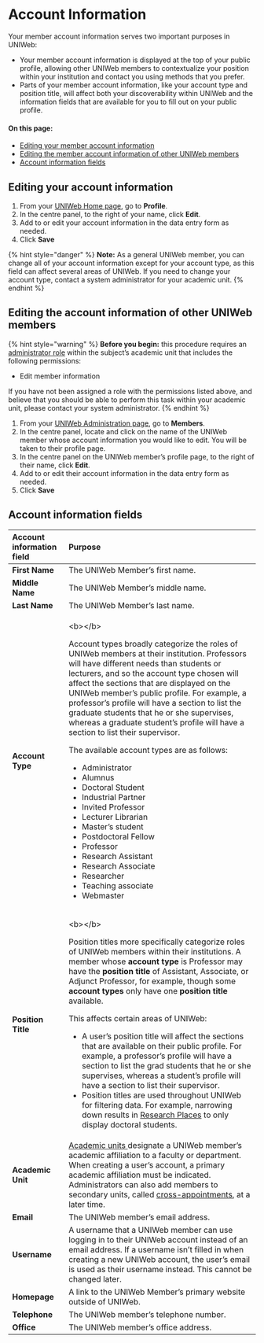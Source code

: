 # Account Information

Your member account information serves two important purposes in UNIWeb:

* Your member account information is displayed at the top of your public profile, allowing other UNIWeb members to contextualize your position within your institution and contact you using methods that you prefer. 
* Parts of your member account information, like your account type and position title, will affect both your discoverability within UNIWeb and the information fields that are available for you to fill out on your public profile.

#### On this page:

* [Editing your member account information](member-account-information.md#editing-your-member-account-information)
* [Editing the member account information of other UNIWeb members](member-account-information.md#editing-the-member-account-information-of-other-UNIWeb-members)
* [Account information fields](member-account-information.md#account-information-fields)

## Editing your account information

1. From your [UNIWeb Home page](../../introduction/navigating-uniweb.md#the-home-page), go to **Profile**.
2. In the centre panel, to the right of your name, click **Edit**.
3. Add to or edit your account information in the data entry form as needed.
4. Click **Save**

{% hint style="danger" %}
**Note:** As a general UNIWeb member, you can change all of your account information except for your account type, as this field can affect several areas of UNIWeb. If you need to change your account type, contact a system administrator for your academic unit.
{% endhint %}

## Editing the account information of other UNIWeb members

{% hint style="warning" %}
**Before you begin:** this procedure requires an [administrator role](../access-control/managing-administrator-roles-and-permissions.md) within the subject’s academic unit that includes the following permissions:

* Edit member information

If you have not been assigned a role with the permissions listed above, and believe that you should be able to perform this task within your academic unit, please contact your system administrator.
{% endhint %}

1. From your [UNIWeb Administration page](https://app.gitbook.com/@proximify/s/uniweb-docs/~/drafts/-LnYEzOBp5J6ui_Qtfpl/primary/introduction/navigating-uniweb/navigating-uniweb#the-administration-page), go to **Members**.
2. In the centre panel, locate and click on the name of the UNIWeb member whose account information you would like to edit. You will be taken to their profile page.
3. In the centre panel on the UNIWeb member’s profile page, to the right of their name, click **Edit**.
4. Add to or edit their account information in the data entry form as needed.
5. Click **Save**

## Account information fields

<table>
  <thead>
    <tr>
      <th style="text-align:left">Account information field</th>
      <th style="text-align:left">Purpose</th>
    </tr>
  </thead>
  <tbody>
    <tr>
      <td style="text-align:left"><b>First Name</b>
      </td>
      <td style="text-align:left">The UNIWeb Member&#x2019;s first name.</td>
    </tr>
    <tr>
      <td style="text-align:left"><b>Middle Name</b>
      </td>
      <td style="text-align:left">The UNIWeb Member&#x2019;s middle name.</td>
    </tr>
    <tr>
      <td style="text-align:left"><b>Last Name</b>
      </td>
      <td style="text-align:left">The UNIWeb Member&#x2019;s last name.</td>
    </tr>
    <tr>
      <td style="text-align:left"><b>Account Type</b>
      </td>
      <td style="text-align:left">
        <p>&lt;b&gt;&lt;/b&gt;</p>
        <p>Account types broadly categorize the roles of UNIWeb members at their
          institution. Professors will have different needs than students or lecturers,
          and so the account type chosen will affect the sections that are displayed
          on the UNIWeb member&#x2019;s public profile. For example, a professor&#x2019;s
          profile will have a section to list the graduate students that he or she
          supervises, whereas a graduate student&#x2019;s profile will have a section
          to list their supervisor.</p>
        <p></p>
        <p>The available account types are as follows:</p>
        <p></p>
        <ul>
          <li>Administrator</li>
          <li>Alumnus</li>
          <li>Doctoral Student</li>
          <li>Industrial Partner</li>
          <li>Invited Professor</li>
          <li>Lecturer Librarian</li>
          <li>Master&#x2019;s student</li>
          <li>Postdoctoral Fellow</li>
          <li>Professor</li>
          <li>Research Assistant</li>
          <li>Research Associate</li>
          <li>Researcher</li>
          <li>Teaching associate</li>
          <li>Webmaster</li>
        </ul>
      </td>
    </tr>
    <tr>
      <td style="text-align:left"><b>Position Title</b>
      </td>
      <td style="text-align:left">
        <p>&lt;b&gt;&lt;/b&gt;</p>
        <p>Position titles more specifically categorize roles of UNIWeb members within
          their institutions. A member whose <b>account type</b> is Professor may have
          the <b>position title</b> of Assistant, Associate, or Adjunct Professor,
          for example, though some <b>account types</b> only have one <b>position title</b> available.</p>
        <p></p>
        <p>This affects certain areas of UNIWeb:</p>
        <p></p>
        <ul>
          <li>A user&#x2019;s position title will affect the sections that are available
            on their public profile. For example, a professor&#x2019;s profile will
            have a section to list the grad students that he or she supervises, whereas
            a student&#x2019;s profile will have a section to list their supervisor.</li>
          <li>Position titles are used throughout UNIWeb for filtering data. For example,
            narrowing down results in <a href="member-account-information.md">Research Places</a> to
            only display doctoral students.</li>
        </ul>
      </td>
    </tr>
    <tr>
      <td style="text-align:left"><b>Academic Unit</b>
      </td>
      <td style="text-align:left"><a href="../academic-units/">Academic units </a>designate a UNIWeb member&#x2019;s
        academic affiliation to a faculty or department. When creating a user&#x2019;s
        account, a primary academic affiliation must be indicated. Administrators
        can also add members to secondary units, called <a href="../academic-units/cross-appointments.md">cross-appointments</a>,
        at a later time.</td>
    </tr>
    <tr>
      <td style="text-align:left"><b>Email</b>
      </td>
      <td style="text-align:left">The UNIWeb member&#x2019;s email address.</td>
    </tr>
    <tr>
      <td style="text-align:left"><b>Username</b>
      </td>
      <td style="text-align:left">A username that a UNIWeb member can use logging in to their UNIWeb account
        instead of an email address. If a username isn&#x2019;t filled in when
        creating a new UNIWeb account, the user&#x2019;s email is used as their
        username instead. This cannot be changed later.</td>
    </tr>
    <tr>
      <td style="text-align:left"><b>Homepage</b>
      </td>
      <td style="text-align:left">A link to the UNIWeb Member&#x2019;s primary website outside of UNIWeb.</td>
    </tr>
    <tr>
      <td style="text-align:left"><b>Telephone</b>
      </td>
      <td style="text-align:left">The UNIWeb member&#x2019;s telephone number.</td>
    </tr>
    <tr>
      <td style="text-align:left"><b>Office</b>
      </td>
      <td style="text-align:left">The UNIWeb member&#x2019;s office address.</td>
    </tr>
  </tbody>
</table>